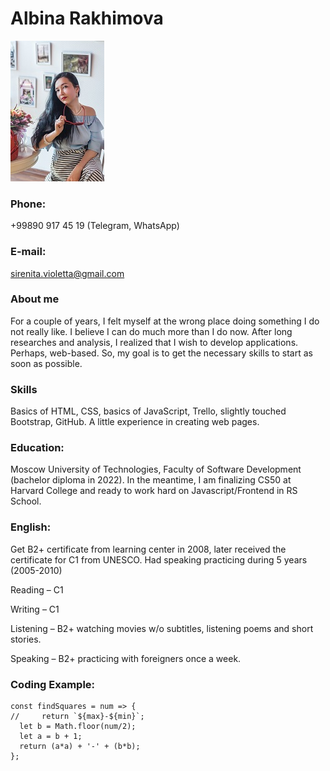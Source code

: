 # Albina Rakhimova

![Albina Rakhimova CV](./photo_cv.jpg "Albina Rakhimova")

### Phone:
+99890 917 45 19 (Telegram, WhatsApp)
### E-mail:
sirenita.violetta@gmail.com
### About me
For a couple of years, I felt myself at the wrong place doing something I do not really like. I believe I can do much more than I do now. After long researches and analysis, I realized that I wish to develop applications. Perhaps, web-based. So, my goal is to get the necessary skills to start as soon as possible. 

### Skills 
Basics of HTML, CSS, basics of JavaScript, Trello, slightly touched Bootstrap, GitHub. A little experience in creating web pages.

### Education: 
Moscow University of Technologies, Faculty of Software Development (bachelor diploma in 2022). 
In the meantime, I am finalizing CS50 at Harvard College and ready to work hard on Javascript/Frontend in RS School.

### English: 
Get B2+ certificate from learning center in 2008, later received the certificate for С1 from UNESCO. Had speaking practicing during 5 years (2005-2010)

Reading – C1

Writing – C1

Listening – B2+ watching movies w/o subtitles, listening poems and short stories.

Speaking – B2+ practicing with foreigners once a week.

### Coding Example:
```
const findSquares = num => {
//     return `${max}-${min}`;
  let b = Math.floor(num/2);
  let a = b + 1;
  return (a*a) + '-' + (b*b);
};
```

